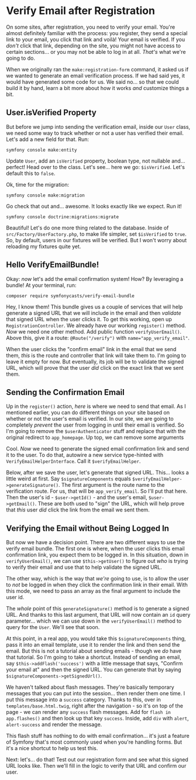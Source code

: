 # Verify Email after Registration

On some sites, after registration, you need to verify your email. You're almost
definitely familiar with the process: you register, they send a special link to
your email, you click that link and voilà! Your email is verified. If you *don't*
click that link, depending on the site, you might not have access to certain
sections... or you may not be able to log in at all. *That's* what we're going
to do.

When we originally ran the `make:registration-form` command, it asked us if we wanted
to generate an email verification process. If we had said yes, it would have generated
some code for us. We said no... so that we could build it by hand, learn a bit more
about how it works *and* customize things a bit.

## User.isVerified Property

But before we jump into sending the verification email, inside our `User` class,
we need some way to track whether or not a user has verified their email. Let's
add a new field for that. Run:

```terminal
symfony console make:entity
```

Update `User`, add an `isVerified` property, boolean type, not nullable and...
perfect! Head over to the class. Let's see... here we go: `$isVerified`. Let's
default this to `false`.

Ok, time for the migration:

```terminal
symfony console make:migration
```

Go check that out and... awesome. It looks exactly like we expect. Run it!

```terminal
symfony console doctrine:migrations:migrate
```

Beautiful! Let's do one more thing related to the database. Inside of
`src/Factory/UserFactory.php`, to make life simpler, set `$isVerified` to `true`.
So, by default, users in our fixtures will be verified. But I won't worry about
reloading my fixtures quite yet.

## Hello VerifyEmailBundle!

Okay: *now* let's add the email confirmation system! How? By leveraging a bundle!
At your terminal, run:

```terminal
composer require symfonycasts/verify-email-bundle
```

Hey, I know them! This bundle gives us a couple of services that will help
generate a signed URL that we will include in the email and then *validate* that
signed URL when the user clicks it. To get this working, open up
`RegistrationController`. We already have our working `register()` method.
*Now* we need one other method. Add public function `verifyUserEmail()`. Above this,
give it a route: `@Route("/verify")` with `name="app_verify_email"`.

When the user clicks the "confirm email" link in the email that we send them,
*this* is the route and controller that link will take them to. I'm going to
leave it empty for now. But eventually, its job will be to validate the signed URL,
which will prove that the user *did* click on the exact link that we sent them.

## Sending the Confirmation Email

Up in the `register()` action, *here* is where we need to send that email.
As I mentioned earlier, you can do different things on your site based on
whether or not the user's email is verified. In our site, we are going to
completely *prevent* the user from logging in until their email is verified. So I'm
going to remove the `$userAuthenticator` stuff and replace that with the original
redirect to `app_homepage`. Up top, we can remove some arguments

Cool. *Now* we need to generate the signed email confirmation link and send
it to the user. To do that, autowire a new service type-hinted with
`VerifyEmailHelperInterface`. Call it `$verifyEmailHelper`.

Below, after we save the user, let's generate that signed URL. This... looks a little
weird at first. Say `$signatureComponents` equals
`$verifyEmailHelper->generateSignature()`. The first argument is the route name
to the verification route. For us, that will be `app_verify_email`. So I'll put
that here. Then the user's id - `$user->getId()` - and the user's email,
`$user->getEmail()`. These are both used to "sign" the URL, which will help
prove that *this* user *did* click the link from the email we sent them.

## Verifying the Email without Being Logged In

But now we have a decision point. There are two different ways to use the
verify email bundle. The first one is where, when the user clicks this email
confirmation link, you expect them to be logged in. In this situation, down in
`verifyUserEmail()`, we can use `$this->getUser()` to figure out *who* is trying
to verify their email and use that to help validate the signed URL.

The other way, which is the way that *we're* going to use, is to allow the user to
*not* be logged in when they click the confirmation link in their email. With this
mode, we need to pass an array as the final argument to include the user id.

The *whole* point of this `generateSignature()` method is to generate a signed URL.
And thanks to this last argument, that URL will now contain an `id` query parameter...
which we can use down in the `verifyUserEmail()` method to query for the `User`.
We'll see that soon.

At this point, in a real app, you would take this `$signatureComponents` thing, pass
it into an email template, use it to render the link and then send the email. But
this is not a tutorial about sending emails - though we *do* have that tutorial.
So I'm going to take a shortcut. Instead of sending an email, say
`$this->addFlash('success')` with a little message that says, "Confirm your email
at" and then the signed URL. You can generate that by saying
`$signatureComponents->getSignedUrl()`.

We haven't talked about flash messages. They're basically temporary messages that
you can put into the session... then render them one time. I put this message
into a `success` category. Thanks to this, over in `templates/base.html.twig`, right
after the navigation - so it's on top of the page - we can render any `success`
flash messages. Add for `flash in app.flashes()` and then look up that key `success`.
Inside, add `div` with `alert`, `alert-success` and render the message.

This flash stuff has nothing to do with email confirmation... it's just a
feature of Symfony that's most commonly used when you're handling forms. But it's
a nice shortcut to help us test this.

Next: let's... do that! Test out our registration form and see what this signed URL
looks like. Then we'll fill in the logic to verify that URL and confirm our user.
